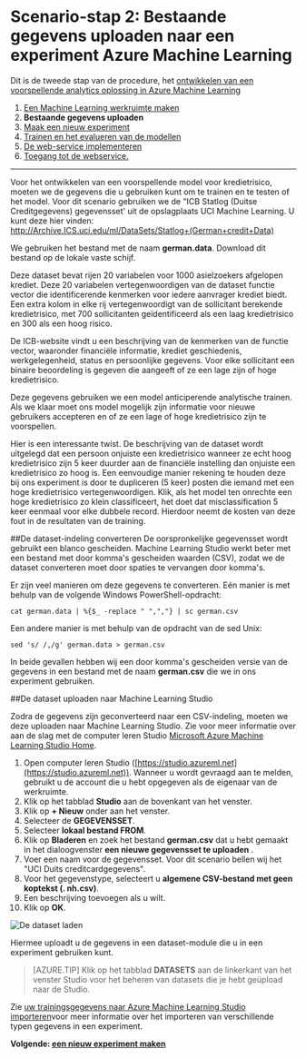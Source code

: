 <properties
    pageTitle="Stap 2: Gegevens uploaden in een experiment Machine Learning | Microsoft Azure"
    description="Stap 2 van het ontwikkelen van een oplossing voor anticiperende scenario: Upload openbare gegevens opgeslagen in Azure Machine Learning Studio."
    services="machine-learning"
    documentationCenter=""
    authors="garyericson"
    manager="jhubbard"
    editor="cgronlun"/>

<tags
    ms.service="machine-learning"
    ms.workload="tbd"
    ms.tgt_pltfrm="na"
    ms.devlang="na"
    ms.topic="article"
    ms.date="09/16/2016" 
    ms.author="garye"/>


# <a name="walkthrough-step-2-upload-existing-data-into-an-azure-machine-learning-experiment"></a>Scenario-stap 2: Bestaande gegevens uploaden naar een experiment Azure Machine Learning

Dit is de tweede stap van de procedure, het [ontwikkelen van een voorspellende analytics oplossing in Azure Machine Learning](machine-learning-walkthrough-develop-predictive-solution.md)


1.  [Een Machine Learning werkruimte maken](machine-learning-walkthrough-1-create-ml-workspace.md)
2.  **Bestaande gegevens uploaden**
3.  [Maak een nieuw experiment](machine-learning-walkthrough-3-create-new-experiment.md)
4.  [Trainen en het evalueren van de modellen](machine-learning-walkthrough-4-train-and-evaluate-models.md)
5.  [De web-service implementeren](machine-learning-walkthrough-5-publish-web-service.md)
6.  [Toegang tot de webservice.](machine-learning-walkthrough-6-access-web-service.md)

----------

Voor het ontwikkelen van een voorspellende model voor kredietrisico, moeten we de gegevens die u gebruiken kunt om te trainen en te testen of het model. Voor dit scenario gebruiken we de "ICB Statlog (Duitse Creditgegevens) gegevensset' uit de opslagplaats UCI Machine Learning. U kunt deze hier vinden:  
<a href="http://archive.ics.uci.edu/ml/datasets/Statlog+(German+Credit+Data)">http://Archive.ICS.uci.edu/ml/DataSets/Statlog+(German+credit+Data)</a>

We gebruiken het bestand met de naam **german.data**. Download dit bestand op de lokale vaste schijf.  

Deze dataset bevat rijen 20 variabelen voor 1000 asielzoekers afgelopen krediet. Deze 20 variabelen vertegenwoordigen van de dataset functie vector die identificerende kenmerken voor iedere aanvrager krediet biedt. Een extra kolom in elke rij vertegenwoordigt van de sollicitant berekende kredietrisico, met 700 sollicitanten geïdentificeerd als een laag kredietrisico en 300 als een hoog risico.

De ICB-website vindt u een beschrijving van de kenmerken van de functie vector, waaronder financiële informatie, krediet geschiedenis, werkgelegenheid, status en persoonlijke gegevens. Voor elke sollicitant een binaire beoordeling is gegeven die aangeeft of ze een lage zijn of hoge kredietrisico.  

Deze gegevens gebruiken we een model anticiperende analytische trainen. Als we klaar moet ons model mogelijk zijn informatie voor nieuwe gebruikers accepteren en of ze een lage of hoge kredietrisico zijn te voorspellen.  

Hier is een interessante twist. De beschrijving van de dataset wordt uitgelegd dat een persoon onjuiste een kredietrisico wanneer ze echt hoog kredietrisico zijn 5 keer duurder aan de financiële instelling dan onjuiste een kredietrisico zo hoog is. Een eenvoudige manier rekening te houden deze bij ons experiment is door te dupliceren (5 keer) posten die iemand met een hoge kredietrisico vertegenwoordigen. Klik, als het model ten onrechte een hoge kredietrisico zo klein classificeert, het doet dat misclassification 5 keer eenmaal voor elke dubbele record. Hierdoor neemt de kosten van deze fout in de resultaten van de training.  

##<a name="convert-the-dataset-format"></a>De dataset-indeling converteren
De oorspronkelijke gegevensset wordt gebruikt een blanco gescheiden. Machine Learning Studio werkt beter met een bestand met door komma's gescheiden waarden (CSV), zodat we de dataset converteren moet door spaties te vervangen door komma's.  

Er zijn veel manieren om deze gegevens te converteren. Eén manier is met behulp van de volgende Windows PowerShell-opdracht:   

    cat german.data | %{$_ -replace " ",","} | sc german.csv  

Een andere manier is met behulp van de opdracht van de sed Unix:  

    sed 's/ /,/g' german.data > german.csv  

In beide gevallen hebben wij een door komma's gescheiden versie van de gegevens in een bestand met de naam **german.csv** die we in ons experiment gebruiken.

##<a name="upload-the-dataset-to-machine-learning-studio"></a>De dataset uploaden naar Machine Learning Studio

Zodra de gegevens zijn geconverteerd naar een CSV-indeling, moeten we deze uploaden naar Machine Learning Studio. Zie voor meer informatie over aan de slag met de computer leren Studio [Microsoft Azure Machine Learning Studio Home](https://studio.azureml.net/).

1.  Open computer leren Studio ([https://studio.azureml.net](https://studio.azureml.net)). Wanneer u wordt gevraagd aan te melden, gebruikt u de account die u hebt opgegeven als de eigenaar van de werkruimte.
1.  Klik op het tabblad **Studio** aan de bovenkant van het venster.
1.  Klik op **+ Nieuw** onder aan het venster.
1.  Selecteer de **GEGEVENSSET**.
1.  Selecteer **lokaal bestand FROM**.
1.  Klik op **Bladeren** en zoek het bestand **german.csv** dat u hebt gemaakt in het dialoogvenster **een nieuwe gegevensset te uploaden** .
1.  Voer een naam voor de gegevensset. Voor dit scenario bellen wij het "UCI Duits creditcardgegevens".
1.  Voor het gegevenstype, selecteert u **algemene CSV-bestand met geen koptekst (. nh.csv)**.
1.  Een beschrijving toevoegen als u wilt.
1.  Klik op **OK**.  

![De dataset laden][1]  


Hiermee uploadt u de gegevens in een dataset-module die u in een experiment gebruiken kunt.

> [AZURE.TIP] Klik op het tabblad **DATASETS** aan de linkerkant van het venster Studio voor het beheren van datasets die je hebt geüpload naar de Studio.

Zie [uw trainingsgegevens naar Azure Machine Learning Studio importeren](machine-learning-data-science-import-data.md)voor meer informatie over het importeren van verschillende typen gegevens in een experiment.

**Volgende: [een nieuw experiment maken](machine-learning-walkthrough-3-create-new-experiment.md)**

[1]: ./media/machine-learning-walkthrough-2-upload-data/upload1.png
